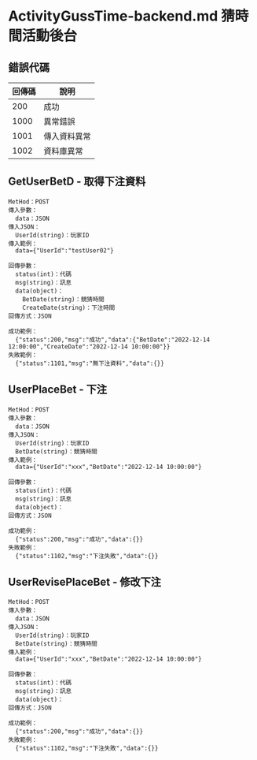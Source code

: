 # ActivityGussTime-backend.md 猜時間活動後台

## 錯誤代碼
|回傳碼|說明|
|---|---|
|200|成功|
|1000|異常錯誤|
|1001|傳入資料異常|
|1002|資料庫異常|

## GetUserBetD - 取得下注資料
```
MetHod：POST
傳入參數：
  data：JSON
傳入JSON：
  UserId(string)：玩家ID
傳入範例：
  data={"UserId":"testUser02"}
```

```
回傳參數：
  status(int)：代碼
  msg(string)：訊息
  data(object)：
    BetDate(string)：競猜時間
    CreateDate(string)：下注時間
回傳方式：JSON
```

```
成功範例：
  {"status":200,"msg":"成功","data":{"BetDate":"2022-12-14 12:00:00","CreateDate":"2022-12-14 10:00:00"}}
失敗範例：
  {"status":1101,"msg":"無下注資料","data":{}}
```


## UserPlaceBet - 下注
```
MetHod：POST
傳入參數：
  data：JSON
傳入JSON：
  UserId(string)：玩家ID
  BetDate(string)：競猜時間
傳入範例：
  data={"UserId":"xxx","BetDate":"2022-12-14 10:00:00"}
```

```
回傳參數：
  status(int)：代碼
  msg(string)：訊息
  data(object)：
回傳方式：JSON
```

```
成功範例：
  {"status":200,"msg":"成功","data":{}}
失敗範例：
  {"status":1102,"msg":"下注失敗","data":{}}
```

## UserRevisePlaceBet - 修改下注
```
MetHod：POST
傳入參數：
  data：JSON
傳入JSON：
  UserId(string)：玩家ID
  BetDate(string)：競猜時間
傳入範例：
  data={"UserId":"xxx","BetDate":"2022-12-14 10:00:00"}
```

```
回傳參數：
  status(int)：代碼
  msg(string)：訊息
  data(object)：
回傳方式：JSON
```

```
成功範例：
  {"status":200,"msg":"成功","data":{}}
失敗範例：
  {"status":1102,"msg":"下注失敗","data":{}}
```
